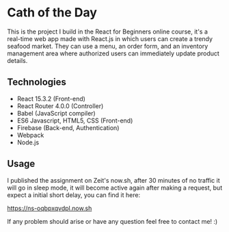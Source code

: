# Cath of the Day

This is the project I build in the React for Beginners online course, it's a real-time web app made with React.js in which users can create a trendy seafood market. They can use a menu, an order form, and an inventory management area where authorized users can immediately update product details.

## Technologies

- React 15.3.2 (Front-end)
- React Router 4.0.0 (Controller)
- Babel (JavaScript compiler)
- ES6 Javascript, HTML5, CSS (Front-end)
- Firebase (Back-end, Authentication)
- Webpack
- Node.js

## Usage

I published the assignment on Zeit's now.sh, after 30 minutes of no traffic it will go in sleep mode, it will become active again after making a request, but expect a initial short delay, you can find it here:

https://ns-oqbpxqvdpl.now.sh

If any problem should arise or have any question feel free to contact me! :)